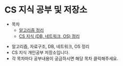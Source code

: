# CS 지식 공부 및 저장소
* 목차
    * [알고리즘 정리]()
    * [CS 지식 (DB, 네트워크, OS) 정리]()

+ 알고리즘, 자료구조, DB, 네트워크, OS 정리
+ CS 지식 개인공부 저장소입니다.  
+ 각 목차마다 공부내용이 궁금하시면 해당 목차 클릭해주세요.

